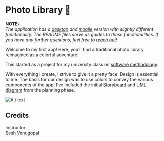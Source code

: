 # Photo Library 📸
**NOTE:**  
*The application has a [desktop](./app(desktop)) and [mobile](./app(android))  version with slightly different functionality. The README files serve as guides to these functionalities. If you have any further questions, feel free to [reach out](https://github.com/vvhawk)!*

Welcome to my first app! Here, you’ll find a traditional photo library reimagined as a colorful adventure!

This started as a project for my university class on [software methodology](https://www.cs.rutgers.edu/academics/undergraduate/course-synopses/course-details/01-198-213-software-methodology).  

With everything I create, I strive to give it a pretty face. Design is essential to me. The basis for our design was to use colors to convey the various components of the app. I’ve included the initial [Storyboard](./storyboard.pdf) and [UML diagram](./UML.pdf) from the planning phase. 

![Alt text](./extras/me.JPG?raw=true "Title")

## Credits

Instructor  
[Sesh Venugopal](https://people.cs.rutgers.edu/~venugopa/)


